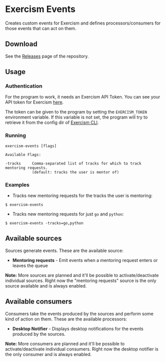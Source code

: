 # Exercism Events

Creates custom events for Exercism and defines processors/consumers for those events that can act on them.

## Download

See the [Releases](https://github.com/andrerfcsantos/exercism-events/releases) page of the repository. 

## Usage

### Authentication

For the program to work, it needs an Exercism API Token. You can see your API token for Exercism [here](https://exercism.org/settings/api_cli).

The token can be given to the program by setting the `EXERCISM_TOKEN` environment variable.
If this variable is not set, the program will try to retrieve it from the config dir of [Exercism CLI](https://github.com/exercism/cli).

### Running

```
exercism-events [flags]

Available Flags:

-tracks     Comma-separated list of tracks for which to track mentoring requests.
            (default: tracks the user is mentor of)
```

### Examples

- Tracks new mentoring requests for the tracks the user is mentoring:

```console
$ exercism-events
```

- Tracks new mentoring requests for just `go` and `python`:

```console
$ exercism-events -tracks=go,python
```

## Available sources

Sources generate events. These are the available source:

* **Mentoring requests** - Emit events when a mentoring request enters or leaves the queue

**Note:** More sources are planned and it'll be possible to activate/deactivate individual sources. Right now the "mentoring requests" source is the only source available and is always enabled.
## Available consumers

Consumers take the events produced by the sources and perform some kind of action on them. These are the available processors:

* **Desktop Notifier** - Displays desktop notifications for the events produced by the sources.

**Note:** More consumers are planned and it'll be possible to activate/deactivate individual consumers. Right now the desktop notifier is the only consumer and is always enabled.

